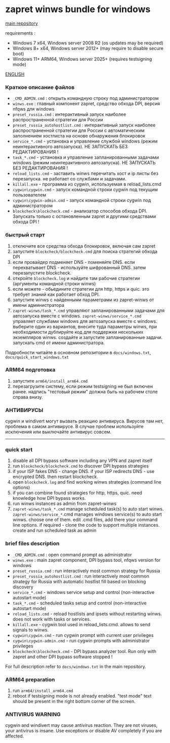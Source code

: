 ﻿# zapret winws bundle for windows

[main repository](https://github.com/bol-van/zapret)

requirements :
* Windows 7 x64, Windows server 2008 R2 (os updates may be required)
* Windows 8+ x64, Windows server 2012+ (may require to disable secure boot)
* Windows 11+ ARM64, Windows server 2025+ (requires testsigning mode)

[ENGLISH](#quick-start)

### Краткое описание файлов

* `_CMD_ADMIN.cmd` : открыть командную строку под администратором
* `winws.exe` : главный компонент zapret, средство обхода DPI, версия nfqws для windows
* `preset_russia.cmd` : интерактивный запуск наиболее распространенной стратегии для России
* `preset_russia_autohostlist.cmd` : интерактивный запуск наиболее распространенной стратегии для России с автоматическим заполнением хостлиста на основе обнаружения блокировок
* `service_*.cmd` - установка и управление службой windows (режим неинтерактивного автозапуска). НЕ ЗАПУСКАТЬ БЕЗ РЕДАКТИРОВАНИЯ !
* `task_*.cmd` - установка и управление запланированными задачами windows (режим неинтерактивного автозапуска). НЕ ЗАПУСКАТЬ БЕЗ РЕДАКТИРОВАНИЯ !
* `reload_lists.cmd` - заставить winws перечитать хост и ip листы без перезапуска. не работает со службами и задачами.
* `killall.exe` - программа из cygwin, используемая в reload_lists.cmd
* `cygwin\cygwin.cmd` - запуск командной строки cygwin под текущим пользователем
* `cygwin\cygwin-admin.cmd` - запуск командной строки cygwin под администратором
* `blockcheck\blockcheck.cmd` - анализатор способов обхода DPI. Запускать только с остановленным zapret и другими средствами обхода DPI !

### быстрый старт

1) отключите все средства обхода блокировок, включая сам zapret
2) запустите `blockcheck/blockcheck.cmd` для поиска стратегий обхода DPI
3) если провайдер подменяет DNS - поменяйте DNS. если перехватывает DNS - используйте шифрованный DNS. затем перезапустите blockcheck.
4) откройте `blockcheck.log` и найдите там рабочие стратегии (аргументы командной строки winws)
5) если можете - обьедините стратегии для http, https и quic. это требует знаний как работает обход DPI.
6) запустите winws с найденными параметрами из zapret-winws от имени администратора
7) `zapret-winws/task_*.cmd` управляют запланированными задачами для автозапуска вместе с windows.
   `zapret-winws/service_*.cmd` управляет службами windows для автозапуска вместе с windows.
   выберите один из вариантов, внесите туда параметры winws, при необходимости дублируйте код для поддержки нескольких экземпляров winws.
   создайте и запустите запланированные задачи. запускать cmd от имени администратора.

Подробности читайте в основном репозитории в `docs/windows.txt`, `docs/quick_start_windows.txt`

### ARM64 подготовка
1) запустите `arm64/install_arm64.cmd`
2) перезагрузите систему, если режим testsigning не был включен ранее. надпись "тестовый режим" должна быть на рабочем столе справа внизу.

### АНТИВИРУСЫ
 cygwin и windivert могут вызвать реакцию антивируса. Вирусов там нет, проблема в самом антивирусе.
В случае проблем используйте исключения или выключайте антивирус совсем.

---
### quick start

1) disable all DPI bypass software including any VPN and zapret itself
2) run `blockcheck/blockcheck.cmd` to discover DPI bypass strategies
3) if your ISP fakes DNS - change DNS. if your ISP redirects DNS - use encrypted DNS. then restart blockcheck.
4) open `blockcheck.log` and find working winws strategies (command line options)
5) if you can combine found strategies for http, https, quic. need knowledge how DPI bypass works.
6) run winws instances as admin from zapret-winws
7) `zapret-winws/task_*.cmd` manage scheduled task(s) to auto start winws.
   `zapret-winws/service_*`.cmd manages windows service(s) to auto start winws.
   choose one of them. edit .cmd files, add there your command line options. if required - clone the code to support multiple instances.
   create and run scheduled task as admin

### brief files description

* `_CMD_ADMIN.cmd` : open command prompt as administrator
* `winws.exe` : main zapret component, DPI bypass tool, nfqws version for windows
* `preset_russia.cmd` : run interactively most common strategy for Russia
* `preset_russia_autohostlist.cmd` : run interactively most common strategy for Russia with automatic hostlist fill based on blocking discovery
* `service_*.cmd` - windows service setup and control (non-interactive autostart mode)
* `task_*.cmd` - scheduled tasks setup and control (non-interactive autostart mode)
* `reload_lists.cmd` - reload hostlists and ipsets without restarting winws. does not work with tasks or services.
* `killall.exe` - cygwin tool used in reload_lists.cmd. allows to send signals to winws.
* `cygwin\cygwin.cmd` - run cygwin prompt with current user privileges
* `cygwin\cygwin-admin.cmd` - run cygwin prompts with administrator privileges
* `blockcheck\blockcheck.cmd` - DPI bypass analyzer tool. Run only with zapret and other DPI bypass software stopped !

For full description refer to `docs/windows.txt` in the main repository.

### ARM64 preparation
1) run `arm64/install_arm64.cmd`
2) reboot if testsigning mode is not already enabled. "test mode" text should be present in the right bottom corner of the screen.

### ANTIVIRUS WARNING
cygwin and windivert may cause antivirus reaction. They are not viruses, your antivirus is insane.
Use exceptions or disable AV completely if you are affected.
